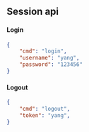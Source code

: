 ## Session api

#### Login

```json
{
    "cmd": "login",
    "username": "yang",
    "password": "123456"
}
```

#### Logout

```json
{
    "cmd": "logout",
    "token": "yang",
}
```
